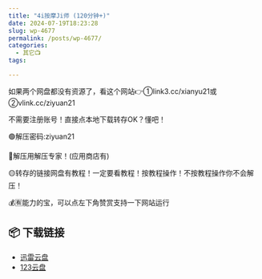 ```yaml
---
title: "4i按摩Ji师 (120分钟+)"
date: 2024-07-19T18:23:28
slug: wp-4677
permalink: /posts/wp-4677/
categories:
  - 其它📺
tags:

---
```


如果两个网盘都没有资源了，看这个网站👉①link3.cc/xianyu21或②vlink.cc/ziyuan21

不需要注册账号！直接点本地下载转存OK？懂吧！

🟢解压密码:ziyuan21

🔵解压用解压专家！(应用商店有)

🟡转存的链接网盘有教程！一定要看教程！按教程操作！不按教程操作你不会解压！

💰🈶能力的宝，可以点左下角赞赏支持一下网站运行

## 📦 下载链接
- [迅雷云盘](https://blziyuan21.com/pay-download/4677?key=7ba4bdf8fa&down_id=0)
- [123云盘](https://blziyuan21.com/pay-download/4677?key=7ba4bdf8fa&down_id=1)

